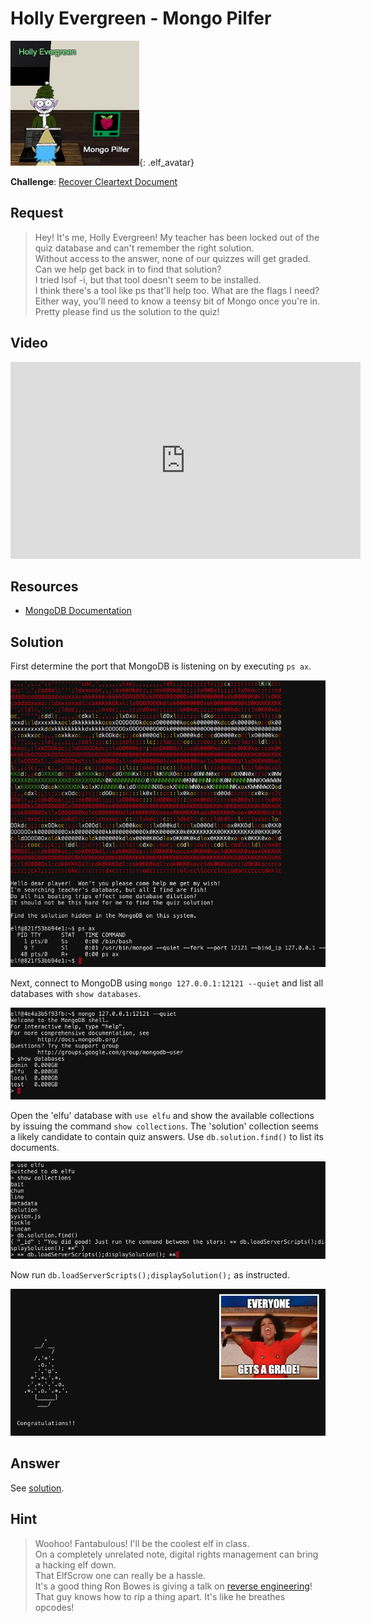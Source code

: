 # Holly Evergreen - Mongo Pilfer
![Holly Evergreen](../img/hints/h10/holly_evergreen.png){: .elf_avatar}

**Challenge**: [Recover Cleartext Document](../challenges/c10.md)

## Request
> Hey! It's me, Holly Evergreen! My teacher has been locked out of the quiz database and can't remember the right solution.  
> Without access to the answer, none of our quizzes will get graded.  
> Can we help get back in to find that solution?  
> I tried lsof -i, but that tool doesn't seem to be installed.  
> I think there's a tool like ps that'll help too. What are the flags I need?  
> Either way, you'll need to know a teensy bit of Mongo once you're in.  
> Pretty please find us the solution to the quiz!

## Video
<div class="video-wrapper">
<iframe width="560" height="315" src="https://www.youtube.com/embed/PPbELj4PeKk" frameborder="0" allow="accelerometer; autoplay; encrypted-media; gyroscope; picture-in-picture" allowfullscreen></iframe>
</div>

## Resources
- [MongoDB Documentation](https://docs.mongodb.com/manual/reference/command/listDatabases/#dbcmd.listDatabases)

## Solution
First determine the port that MongoDB is listening on by executing `ps ax`.

![Processes](../img/hints/h10/h10_terminal1.png)

Next, connect to MongoDB using `mongo 127.0.0.1:12121 --quiet` and list all databases with `show databases`.

![Show Databases](../img/hints/h10/h10_terminal2.png)

Open the 'elfu' database with `use elfu` and show the available collections by issuing the command `show collections`. The 'solution' collection seems a likely candidate to contain quiz answers. Use `db.solution.find()` to list its documents.

![Show Collections](../img/hints/h10/h10_terminal3.png)

Now run `db.loadServerScripts();displaySolution();` as instructed.

![Run Command](../img/hints/h10/h10_terminal4_everyone.png)

## Answer
See [solution](#solution).

## Hint
> Woohoo! Fantabulous! I'll be the coolest elf in class.  
> On a completely unrelated note, digital rights management can bring a hacking elf down.  
> That ElfScrow one can really be a hassle.  
> It's a good thing Ron Bowes is giving a talk on [reverse engineering](https://youtu.be/obJdpKDpFBA)!  
> That guy knows how to rip a thing apart. It's like he breathes opcodes!  
